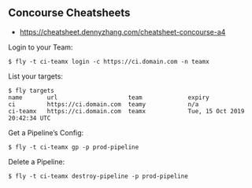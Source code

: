 Concourse Cheatsheets
---------------------

-   https://cheatsheet.dennyzhang.com/cheatsheet-concourse-a4

Login to your Team:

    $ fly -t ci-teamx login -c https://ci.domain.com -n teamx

List your targets:

    $ fly targets
    name       url                    team             expiry
    ci         https://ci.domain.com  teamy            n/a
    ci-teamx   https://ci.domain.com  teamx            Tue, 15 Oct 2019 20:42:34 UTC

Get a Pipeline’s Config:

    $ fly -t ci-teamx gp -p prod-pipeline

Delete a Pipeline:

    $ fly -t ci-teamx destroy-pipeline -p prod-pipeline

